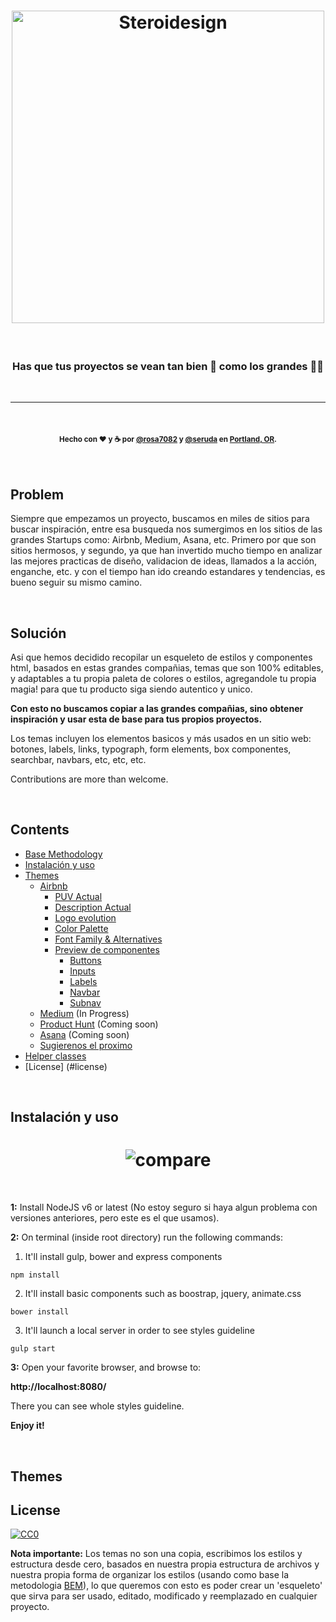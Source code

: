 <h1 align="center">
	<img width="500" src="https://cdn.rawgit.com/sergioruizdavila/startups-themes/b95eeb88/www/assets/images/Steroidesign.svg" alt="Steroidesign">
</h1>

<br>

<h3 align="center">
	<b>Has que tus proyectos se vean tan bien 💎 como los grandes 💪🏻</b>
</h3>

<br>

---

<br>

<h4 align="center">
	<sub>Hecho con ❤ y ☕ por <a href="https://www.twitter.com/rosa7082" target="_blank">@rosa7082</a> y <a href="https://www.twitter.com/seruda" target="_blank">@seruda</a> en <a href="https://www.google.com/maps/place/Portland,OR" target="_blank">Portland, OR</a>.</sub>
</h4>

<br>

## Problem

Siempre que empezamos un proyecto, buscamos en miles de sitios para buscar inspiración, entre esa busqueda nos sumergimos en los sitios de las grandes Startups como: Airbnb, Medium, Asana, etc. Primero por que son sitios hermosos, y segundo, ya que han invertido mucho tiempo en analizar las mejores practicas de diseño, validacion de ideas, llamados a la acción, enganche, etc. y con el tiempo han ido creando estandares y tendencias, es bueno seguir su mismo camino.

<br>

## Solución

Asi que hemos decidido recopilar un esqueleto de estilos y componentes html, basados en estas grandes compañias, temas que son 100% editables, y adaptables a tu propia paleta de colores o estilos, agregandole tu propia magia! para que tu producto siga siendo autentico y unico.

**Con esto no buscamos copiar a las grandes compañias, sino obtener inspiración y usar esta de base para tus propios proyectos.**

Los temas incluyen los elementos basicos y más usados en un sitio web: botones, labels, links, typograph, form elements, box componentes, searchbar, navbars, etc, etc, etc.

Contributions are more than welcome.

<br>


## Contents

- [Base Methodology](#methodology)
- [Instalación y uso](#install)
- [Themes](#themes)
	- [Airbnb](#airbnb)
		- [PUV Actual](#airbnb-puv)
		- [Description Actual](#airbnb-description)
		- [Logo evolution](#airbnb-logo)
		- [Color Palette](#airbnb-palette)
		- [Font Family & Alternatives](#airbnb-font)
		- [Preview de componentes](#airbnb-components)
			- [Buttons](#airbnb-components-buttons)
			- [Inputs](#airbnb-components-inputs)
			- [Labels](#airbnb-components-labels)
			- [Navbar](#airbnb-components-navbar)
			- [Subnav](#airbnb-components-subnav)
	- [Medium](#medium) (In Progress)
	- [Product Hunt](#product-hunt) (Coming soon)
	- [Asana](#asana-hunt) (Coming soon)
	- [Sugierenos el proximo](#next-theme)
- [Helper classes](#helper-classes)
- [License] (#license)

<br>

## Instalación y uso

<h1 align="center">
	<img src="https://raw.githubusercontent.com/sergioruizdavila/startups-themes/develop/www/assets/images/compare%20themes.png" alt="compare">
</h1>

<br>

**1:** Install NodeJS v6 or latest (No estoy seguro si haya algun problema con versiones anteriores, pero este es el que usamos).

**2:** On terminal (inside root directory) run the following commands:

1. It'll install gulp, bower and express components
```shell
npm install
```

2. It'll install basic components such as boostrap, jquery, animate.css
```shell
bower install
```
3. It'll launch a local server in order to see styles guideline
```shell
gulp start
```

**3:** Open your favorite browser, and browse to:

**http://localhost:8080/**

There you can see whole styles guideline.

**Enjoy it!**

<br>

## Themes


## License

[![CC0](http://mirrors.creativecommons.org/presskit/buttons/88x31/svg/cc-zero.svg)](https://creativecommons.org/publicdomain/zero/1.0/)

**Nota importante:** Los temas no son una copia, escribimos los estilos y estructura desde cero, basados en nuestra propia estructura de archivos y nuestra propia forma de organizar los estilos (usando como base la metodologia [BEM](http://getbem.com/introduction/)), lo que queremos con esto es poder crear un 'esqueleto' que sirva para ser usado, editado, modificado y reemplazado en cualquier proyecto.
